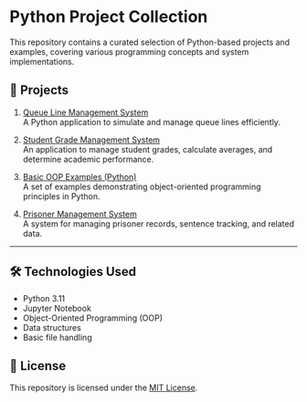 # Python Project Collection

This repository contains a curated selection of Python-based projects and examples, covering various programming concepts and system implementations.

## 📂 Projects

1. [Queue Line Management System](projects/queue-line-management-system.ipynb)  
   A Python application to simulate and manage queue lines efficiently.

2. [Student Grade Management System](projects/student-grade-management-system.ipynb)  
   An application to manage student grades, calculate averages, and determine academic performance.

3. [Basic OOP Examples (Python)](projects/basic-oop-examples-python.ipynb)  
   A set of examples demonstrating object-oriented programming principles in Python.

4. [Prisoner Management System](projects/prisoner-management-system.ipynb)  
   A system for managing prisoner records, sentence tracking, and related data.

---

## 🛠️ Technologies Used
- Python 3.11
- Jupyter Notebook
- Object-Oriented Programming (OOP)
- Data structures
- Basic file handling

## 📜 License
This repository is licensed under the [MIT License](LICENSE).
